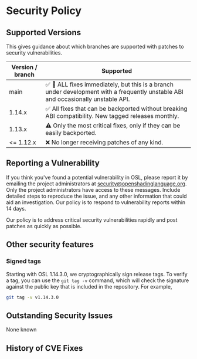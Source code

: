 # Security Policy

## Supported Versions

This gives guidance about which branches are supported with patches to
security vulnerabilities.

| Version / branch  | Supported                                            |
| --------- | ---------------------------------------------------- |
| main      | :white_check_mark: :construction: ALL fixes immediately, but this is a branch under development with a frequently unstable ABI and occasionally unstable API. |
| 1.14.x    | :white_check_mark: All fixes that can be backported without breaking ABI compatibility. New tagged releases monthly. |
| 1.13.x    | :warning: Only the most critical fixes, only if they can be easily backported. |
| <= 1.12.x | :x: No longer receiving patches of any kind. |


## Reporting a Vulnerability

If you think you've found a potential vulnerability in OSL, please report it
by emailing the project administrators at
[security@openshadinglanguage.org](security@openshadinglanguage.org). Only the
project administrators have access to these messages. Include detailed steps to
reproduce the issue, and any other information that could aid an
investigation. Our policy is to respond to vulnerability reports within 14
days.

Our policy is to address critical security vulnerabilities rapidly and post
patches as quickly as possible.


## Other security features

### Signed tags

Starting with OSL 1.14.3.0, we cryptographically sign release tags.
To verify a tag, you can use the `git tag -v` command, which will check
the signature against the public key that is included in the repository.
For example,

```bash
git tag -v v1.14.3.0
```

## Outstanding Security Issues

None known


## History of CVE Fixes

